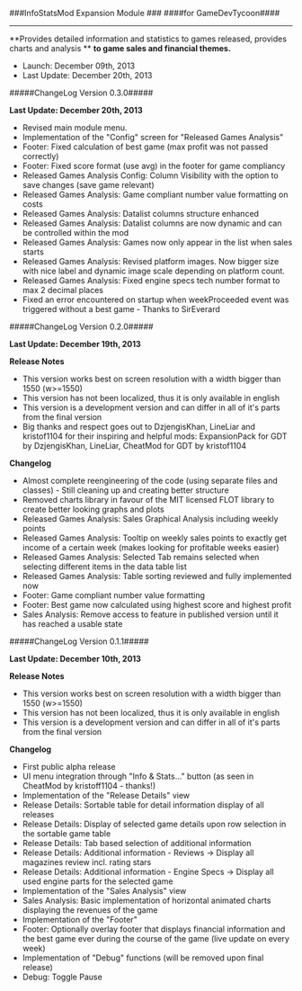 ###InfoStatsMod Expansion Module ###
####for GameDevTycoon####
*************************************************************************************************

**Provides detailed information and statistics to games released, provides charts and analysis **
**to game sales and financial themes.**

- Launch: 			December 09th, 2013
- Last Update:  December 20th, 2013

#####ChangeLog Version 0.3.0#####

**Last Update:  December 20th, 2013**

- Revised main module menu. 
- Implementation of the "Config" screen for "Released Games Analysis"
- Footer: Fixed calculation of best game (max profit was not passed correctly)
- Footer: Fixed score format (use avg) in the footer for game compliancy
- Released Games Analysis Config: Column Visibility with the option to save changes (save game relevant)
- Released Games Analysis: Game compliant number value formatting on costs
- Released Games Analysis: Datalist columns structure enhanced
- Released Games Analysis: Datalist columns are now dynamic and can be controlled within the mod
- Released Games Analysis: Games now only appear in the list when sales starts
- Released Games Analysis: Revised platform images. Now bigger size with nice label and dynamic image scale depending on platform count.
- Released Games Analysis: Fixed engine specs tech number format to max 2 decimal places
- Fixed an error encountered on startup when weekProceeded event was triggered without a best game - Thanks to SirEverard

#####ChangeLog Version 0.2.0#####

**Last Update:	December 19th, 2013**

**Release Notes**
- This version works best on screen resolution with a width bigger than 1550 (w>=1550)
- This version has not been localized, thus it is only available in english
- This version is a development version and can differ in all of it's parts from the final version
- Big thanks and respect goes out to DzjengisKhan, LineLiar and kristof1104 for their inspiring and helpful mods: ExpansionPack for GDT by DzjengisKhan, LineLiar, CheatMod for GDT by kristof1104

**Changelog**
- Almost complete reengineering of the code (using separate files and classes) - Still cleaning up and creating better structure
- Removed charts library in favour of the MIT licensed FLOT library to create better looking graphs and plots
- Released Games Analysis: Sales Graphical Analysis including weekly points
- Released Games Analysis: Tooltip on weekly sales points to exactly get income of a certain week (makes looking for profitable weeks easier)
- Released Games Analysis: Selected Tab remains selected when selecting different items in the data table list
- Released Games Analysis: Table sorting reviewed and fully implemented now
- Footer: Game compliant number value formatting
- Footer: Best game now calculated using highest score and highest profit
- Sales Analysis: Remove access to feature in published version until it has reached a usable state

#####ChangeLog Version 0.1.1#####

**Last Update:	December 10th, 2013**

**Release Notes**
- This version works best on screen resolution with a width bigger than 1550 (w>=1550)
- This version has not been localized, thus it is only available in english
- This version is a development version and can differ in all of it's parts from the final version

**Changelog**
- First public alpha release
- UI menu integration through "Info & Stats..." button (as seen in CheatMod by kristoff1104 - thanks!)
- Implementation of the "Release Details" view
- Release Details: Sortable table for detail information display of all releases
- Release Details: Display of selected game details upon row selection in the sortable game table
- Release Details: Tab based selection of additional information
- Release Details: Additional information - Reviews -> Display all magazines review incl. rating stars
- Release Details: Additional information - Engine Specs -> Display all used engine parts for the selected game
- Implementation of the "Sales Analysis" view
- Sales Analysis: Basic implementation of horizontal animated charts displaying the revenues of the game
- Implementation of the "Footer"
- Footer: Optionally overlay footer that displays financial information and the best game ever during the course of the game (live update on every week)
- Implementation of "Debug" functions (will be removed upon final release)
- Debug: Toggle Pause 